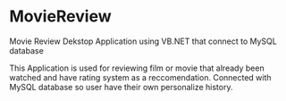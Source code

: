 # MovieReview
Movie Review Dekstop Application using VB.NET that connect to MySQL database

This Application is used for reviewing film or movie that already been watched and have rating system as a reccomendation.
Connected with MySQL database so user have their own personalize history.
